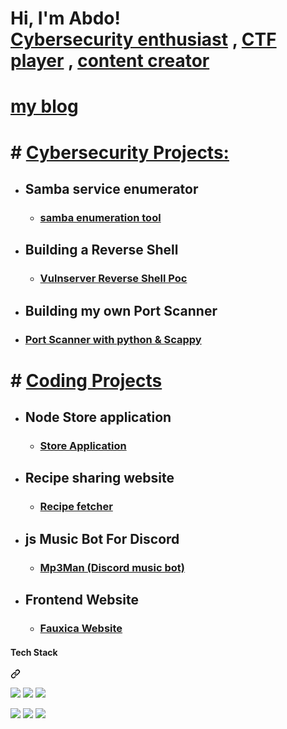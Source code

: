 <h1>Hi, I'm Abdo! <br/> <a href="https://www.linkedin.com/in/abdomagdy0/">Cybersecurity enthusiast</a> , <a href="https://www.linkedin.com/in/abdomagdy0/">CTF player</a> , <a href="https://www.linkedin.com/in/abdomagdy0/">  content creator </a>

# [ **my blog**](https://blue-notes.gitbook.io/notes)

# # <a href="https://www.linkedin.com/in/abdomagdy0/">Cybersecurity Projects: </a>
- ##  **Samba service enumerator**
  - ### [samba enumeration tool](https://github.com/abdomagdy0/smb-enum)

- ## **Building a Reverse Shell**
  -  ### [Vulnserver Reverse Shell Poc](https://github.com/abdomagdy0/vulnserver-Reverse-shell)
 - ## **Building my own Port Scanner**
-  ### [Port Scanner with python & Scappy](https://github.com/abdomagdy0/port-scanner)  




#  # <a href="https://www.linkedin.com/in/abdomagdy0/">  Coding Projects </a>

- ## **Node Store application**
  - ###  [Store Application](https://github.com/abdomagdy0/node-store)
- ## **Recipe sharing website**
  - ###  [Recipe fetcher](https://github.com/abdomagdy0/Find-Recipe)

- ## **js Music Bot For Discord**
  - ### [Mp3Man (Discord music bot)](https://github.com/abdomagdy0/music-bot)


 - ## **Frontend Website**
    - ### [Fauxica Website](https://github.com/abdomagdy0/Frontend-website)
    



 
<div class="markdown-heading" dir="auto"><h4 class="heading-element" dir="auto">Tech Stack</h4><a id="user-content-tech-stack" class="anchor" aria-label="Permalink: Tech Stack" href="#tech-stack"><svg class="octicon octicon-link" viewBox="0 0 16 16" version="1.1" width="16" height="16" aria-hidden="true"><path d="m7.775 3.275 1.25-1.25a3.5 3.5 0 1 1 4.95 4.95l-2.5 2.5a3.5 3.5 0 0 1-4.95 0 .751.751 0 0 1 .018-1.042.751.751 0 0 1 1.042-.018 1.998 1.998 0 0 0 2.83 0l2.5-2.5a2.002 2.002 0 0 0-2.83-2.83l-1.25 1.25a.751.751 0 0 1-1.042-.018.751.751 0 0 1-.018-1.042Zm-4.69 9.64a1.998 1.998 0 0 0 2.83 0l1.25-1.25a.751.751 0 0 1 1.042.018.751.751 0 0 1 .018 1.042l-1.25 1.25a3.5 3.5 0 1 1-4.95-4.95l2.5-2.5a3.5 3.5 0 0 1 4.95 0 .751.751 0 0 1-.018 1.042.751.751 0 0 1-1.042.018 1.998 1.998 0 0 0-2.83 0l-2.5 2.5a1.998 1.998 0 0 0 0 2.83Z"></path></svg></a></div>

<p dir="auto"><a target="_blank" rel="noopener noreferrer nofollow" href="https://camo.githubusercontent.com/e0df8e8f34c157d5c0e47591ba77953a273f668e50d9d892a03ec1c8ad01f40b/68747470733a2f2f696d672e736869656c64732e696f2f62616467652f4157532532302d2532334646393930302e7376673f267374796c653d666f722d7468652d6261646765266c6f676f3d616d617a6f6e2d617773266c6f676f436f6c6f723d7768697465"><img src="https://camo.githubusercontent.com/e0df8e8f34c157d5c0e47591ba77953a273f668e50d9d892a03ec1c8ad01f40b/68747470733a2f2f696d672e736869656c64732e696f2f62616467652f4157532532302d2532334646393930302e7376673f267374796c653d666f722d7468652d6261646765266c6f676f3d616d617a6f6e2d617773266c6f676f436f6c6f723d7768697465" data-canonical-src="https://img.shields.io/badge/AWS%20-%23FF9900.svg?&amp;style=for-the-badge&amp;logo=amazon-aws&amp;logoColor=white" style="max-width: 100%;"></a> 
<a target="_blank" rel="noopener noreferrer nofollow" href="https://camo.githubusercontent.com/d7a25fafd0829b3c61a4e2c91d5a0e6cb0ad9acc8332464f43fa961f7ff39517/68747470733a2f2f696d672e736869656c64732e696f2f62616467652f646f636b65722532302d2532333064623765642e7376673f267374796c653d666f722d7468652d6261646765266c6f676f3d646f636b6572266c6f676f436f6c6f723d7768697465"><img src="https://camo.githubusercontent.com/d7a25fafd0829b3c61a4e2c91d5a0e6cb0ad9acc8332464f43fa961f7ff39517/68747470733a2f2f696d672e736869656c64732e696f2f62616467652f646f636b65722532302d2532333064623765642e7376673f267374796c653d666f722d7468652d6261646765266c6f676f3d646f636b6572266c6f676f436f6c6f723d7768697465" data-canonical-src="https://img.shields.io/badge/docker%20-%230db7ed.svg?&amp;style=for-the-badge&amp;logo=docker&amp;logoColor=white" style="max-width: 100%;"></a> 
<a target="_blank" rel="noopener noreferrer nofollow" href="https://camo.githubusercontent.com/40ec74230d204d04aeacacb994c6d67f7db5545ea900ddd9dbd47d43c062b2bf/68747470733a2f2f696d672e736869656c64732e696f2f62616467652f6b756265726e657465732532302d2532333332366365352e7376673f267374796c653d666f722d7468652d6261646765266c6f676f3d6b756265726e65746573266c6f676f436f6c6f723d7768697465"><img 

<a target="_blank" rel="noopener noreferrer nofollow" href="https://camo.githubusercontent.com/0562f16a4ae7e35dae6087bf8b7805fb7e664a9e7e20ae6d163d94e56b94f32d/68747470733a2f2f696d672e736869656c64732e696f2f62616467652f707974686f6e2d3336373041303f7374796c653d666f722d7468652d6261646765266c6f676f3d707974686f6e266c6f676f436f6c6f723d666664643534"><img src="https://camo.githubusercontent.com/0562f16a4ae7e35dae6087bf8b7805fb7e664a9e7e20ae6d163d94e56b94f32d/68747470733a2f2f696d672e736869656c64732e696f2f62616467652f707974686f6e2d3336373041303f7374796c653d666f722d7468652d6261646765266c6f676f3d707974686f6e266c6f676f436f6c6f723d666664643534" data-canonical-src="https://img.shields.io/badge/python-3670A0?style=for-the-badge&amp;logo=python&amp;logoColor=ffdd54" style="max-width: 100%;"></a> 



<a target="_blank" rel="noopener noreferrer nofollow" href="https://camo.githubusercontent.com/814a8cc2dad24b3fbc5a7d203cad5cf605d6f2299c02468ebd4b556e1a538c20/68747470733a2f2f696d672e736869656c64732e696f2f62616467652f7368656c6c5f7363726970742d2532333132313031312e7376673f7374796c653d666f722d7468652d6261646765266c6f676f3d676e752d62617368266c6f676f436f6c6f723d7768697465"><img src="https://camo.githubusercontent.com/814a8cc2dad24b3fbc5a7d203cad5cf605d6f2299c02468ebd4b556e1a538c20/68747470733a2f2f696d672e736869656c64732e696f2f62616467652f7368656c6c5f7363726970742d2532333132313031312e7376673f7374796c653d666f722d7468652d6261646765266c6f676f3d676e752d62617368266c6f676f436f6c6f723d7768697465" data-canonical-src="https://img.shields.io/badge/shell_script-%23121011.svg?style=for-the-badge&amp;logo=gnu-bash&amp;logoColor=white" style="max-width: 100%;"></a> 
<a target="_blank" rel="noopener noreferrer nofollow" href="https://camo.githubusercontent.com/7eefb2ba052806d8a9ce69863c2eeb3b03cd5935ead7bd2e9245ae2e705a1adf/68747470733a2f2f696d672e736869656c64732e696f2f62616467652f4c696e75782d4643433632343f7374796c653d666f722d7468652d6261646765266c6f676f3d6c696e7578266c6f676f436f6c6f723d626c61636b"><img src="https://camo.githubusercontent.com/7eefb2ba052806d8a9ce69863c2eeb3b03cd5935ead7bd2e9245ae2e705a1adf/68747470733a2f2f696d672e736869656c64732e696f2f62616467652f4c696e75782d4643433632343f7374796c653d666f722d7468652d6261646765266c6f676f3d6c696e7578266c6f676f436f6c6f723d626c61636b" data-canonical-src="https://img.shields.io/badge/Linux-FCC624?style=for-the-badge&amp;logo=linux&amp;logoColor=black" style="max-width: 100%;"></a> 
<a target="_blank" rel="noopener noreferrer nofollow" href="https://camo.githubusercontent.com/31208d42239b89ce7ca958ee6aeff1e2a1f80a7d74142256388637a168b32128/68747470733a2f2f696d672e736869656c64732e696f2f62616467652f4b616c692d3236384245453f7374796c653d666f722d7468652d6261646765266c6f676f3d6b616c696c696e7578266c6f676f436f6c6f72"><img src="https://camo.githubusercontent.com/31208d42239b89ce7ca958ee6aeff1e2a1f80a7d74142256388637a168b32128/68747470733a2f2f696d672e736869656c64732e696f2f62616467652f4b616c692d3236384245453f7374796c653d666f722d7468652d6261646765266c6f676f3d6b616c696c696e7578266c6f676f436f6c6f72" data-canonical-src="https://img.shields.io/badge/Kali-268BEE?style=for-the-badge&amp;logo=kalilinux&amp;logoColor" style="max-width: 100%;"></a> 


</article>
  </div>
</div>


